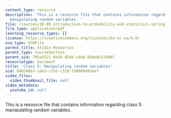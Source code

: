 ```yaml
---
content_type: resource
description: 'This is a resource file that contains information regarding class 5:
  manipulating random variables. '
file: /courses/18-05-introduction-to-probability-and-statistics-spring-2014/04b568b31e63cfa5c33dfd0909492ee7_MIT18_05S14_class5prep_d.pdf
file_type: application/pdf
learning_resource_types: []
license: https://creativecommons.org/licenses/by-nc-sa/4.0/
ocw_type: OCWFile
parent_title: Studio Resources
parent_type: CourseSection
parent_uid: 795a5521-0a16-d54d-c4e8-910a0c21496f
resourcetype: Document
title: 'Class 5: Manipulating random variables'
uid: 04b568b3-1e63-cfa5-c33d-fd0909492ee7
video_files:
  video_thumbnail_file: null
video_metadata:
  youtube_id: null
---
```

This is a resource file that contains information regarding class 5: manipulating random variables. 